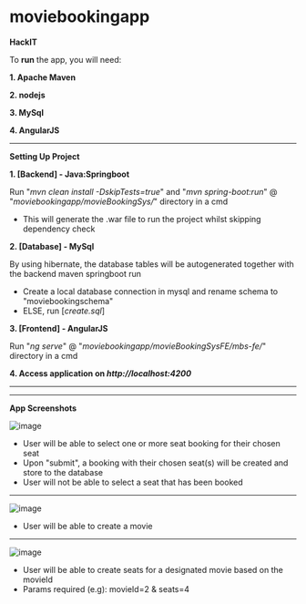 # moviebookingapp
 **HackIT**


To **run** the app, you will need:

**1. Apache Maven**

**2. nodejs**

**3. MySql**

**4. AngularJS**
<hr>

**Setting Up Project**


**1. [Backend] - Java:Springboot**

   Run "_mvn clean install -DskipTests=true_" and "_mvn spring-boot:run_" @ "_moviebookingapp/movieBookingSys/_" directory in a cmd
   - This will generate the .war file to run the project whilst skipping dependency check

**2. [Database] - MySql**

   By using hibernate, the database tables will be autogenerated together with the backend maven springboot run 
   - Create a local database connection in mysql and rename schema to "moviebookingschema"
   - ELSE, run [_create.sql_]

**3. [Frontend] - AngularJS**

   Run "_ng serve_" @ "_moviebookingapp/movieBookingSysFE/mbs-fe/_" directory in a cmd

**4. Access application on _http://localhost:4200_**

<hr>
<hr>

**App Screenshots**

![image](https://user-images.githubusercontent.com/20072089/133091438-f06abb0d-1f66-463e-a831-8af25fd25478.png)
- User will be able to select one or more seat booking for their chosen seat
- Upon "submit", a booking with their chosen seat(s) will be created and store to the database
- User will not be able to select a seat that has been booked
<hr>


![image](https://user-images.githubusercontent.com/20072089/133089987-e55edce7-5d55-4981-bc6d-ec0369170494.png)
- User will be able to create a movie

<hr>


![image](https://user-images.githubusercontent.com/20072089/133090256-1f0b78c1-60f1-4a57-a6e7-49b88a5eb402.png)
- User will be able to create seats for a designated movie based on the movieId
- Params required (e.g): movieId=2 & seats=4



